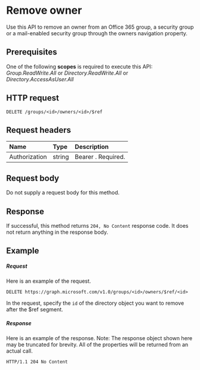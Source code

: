 # Remove owner

Use this API to remove an owner from an Office 365 group, a security group or a mail-enabled security group through the owners navigation property.

## Prerequisites
One of the following **scopes** is required to execute this API: *Group.ReadWrite.All* or *Directory.ReadWrite.All* or *Directory.AccessAsUser.All*

## HTTP request
<!-- { "blockType": "ignored" } -->
```http
DELETE /groups/<id>/owners/<id>/$ref
```
## Request headers
| Name       | Type | Description|
|:---------------|:--------|:----------|
| Authorization  | string  | Bearer <token>. Required. |

## Request body
Do not supply a request body for this method.

## Response
If successful, this method returns `204, No Content` response code. It does not return anything in the response body.

## Example
##### Request
Here is an example of the request.
<!-- {
  "blockType": "request",
  "name": "create_directoryobject_from_group"
}-->
```http
DELETE https://graph.microsoft.com/v1.0/groups/<id>/owners/$ref/<id>
```
In the request, specify the `id` of the directory object you want to remove after the $ref segment.

##### Response
Here is an example of the response. Note: The response object shown here may be truncated for brevity. All of the properties will be returned from an actual call.
<!-- {
  "blockType": "response",
  "truncated": true,
  "@odata.type": "microsoft.graph.directoryObject"
} -->
```http
HTTP/1.1 204 No Content
```

<!-- uuid: 8fcb5dbc-d5aa-4681-8e31-b001d5168d79
2015-10-25 14:57:30 UTC -->
<!-- {
  "type": "#page.annotation",
  "description": "Create member",
  "keywords": "",
  "section": "documentation",
  "tocPath": ""
}-->